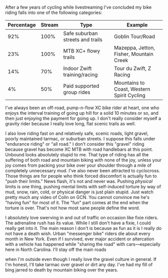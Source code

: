 After a few years of cycling while livestreaming I've concluded my bike riding falls into one of the following categories:

| Percentage | Stream | Type                             | Example                                    |
| ---------- | ------ | -------------------------------- | ------------------------------------------ |
| 92%        | 100%   | Safe suburban streets and trails | Goblin Tour/Road                           |
| 23%        | 100%   | MTB XC+ flowy trails             | Mazeppa, Jetton, Fisher, Mountain Creek    |
| 14%        | 70%    | Indoor Zwift training/racing     | Tour du Zwift, Z Racing                    |
| 4%         | 50%    | Paid supported group rides       | Mountains to Coast, Western Spirit Cycling |

I've always been an off-road, pump-n-flow XC bike rider at heart, one who enjoys the interval training of going up hill for a solid 10 minutes or so, and then just enjoying the payment for going up. I don't really consider myself a gravity rider because I really love long, flat scenic trails as well. 

I also love riding fast on and relatively  safe, scenic roads, light gravel, poorly maintained tarmac, or suburban streets. I suppose this falls under "endurance riding" or "all road." I don't consider this "gravel" riding because gravel has become XC MTB with road handlebars at this point. Unbound looks absolutely stupid to me. That type of riding has all the suffering of both road and mountain biking with none of the joy, unless your joy comes from packing your bike over your shoulder through a mile of completely unnecessary mud. I've also never been attracted to cyclocross. Those things are for people who think forced discomfort is actually fun to "push their limits." News flash, it's not and never was. Pushing *physical* limits is one thing, pushing mental limits with self-induced torture by way of mud, snow, rain, cold, or physical danger is just plain stupid. Just watch pretty much any video of Colin on GCN. You cannot convince me he's "having fun" for most of it. The "fun" part comes at the end when the torture is over. That's not how most sane people define the word.

I absolutely love swerving in and out of traffic on occasion like fixie riders. The adrenaline rush has its value. While I still don't have a fixie, I could really get into it. The main reason I don't is because as fun as it is I really do not have a death wish. Urban "messenger bike" riders die about every month in New York. Even if I survived, ever major accident or altercation with a vehicle has happened while "sharing the road" with cars—especially here in North Carolina. I'll stay off the main roads

when I'm outside even though I really love the gravel culture in general. If I'm honest, I'll take tarmac over gravel or dirt any day. I've had my fill of bing jarred to death by mountain biking over the years.
